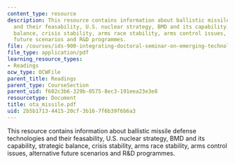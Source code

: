 ```yaml
---
content_type: resource
description: This resource contains information about ballistic missile defense technologies
  and their feasability, U.S. nuclear strategy, BMD and its capability, strategic
  balance, crisis stability, arms race stability, arms control issues, alternative
  future scenarios and R&D programmes.
file: /courses/ids-900-integrating-doctoral-seminar-on-emerging-technologies-fall-2005/2b5b1713441520cf3b167f6b39f6b6a3_ota_missile.pdf
file_type: application/pdf
learning_resource_types:
- Readings
ocw_type: OCWFile
parent_title: Readings
parent_type: CourseSection
parent_uid: f602c3b6-329b-0575-8ec3-191eea23e3e8
resourcetype: Document
title: ota_missile.pdf
uid: 2b5b1713-4415-20cf-3b16-7f6b39f6b6a3
---
```

This resource contains information about ballistic missile defense technologies and their feasability, U.S. nuclear strategy, BMD and its capability, strategic balance, crisis stability, arms race stability, arms control issues, alternative future scenarios and R&D programmes.

